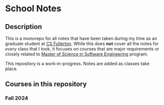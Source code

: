 # School Notes

## Description

This is a monorepo for all notes that have been taken during my time as an graduate student at [CS Fullerton](https://www.fullerton.edu). While this does **not** cover all the notes for *every* class that I took, it focuses on courses that are major requirements or closely related to [Master of Science in Software Engineering](https://www.fullerton.edu/ecs/mse/) program.

This repository is a work-in-progress. Notes are added as classes take place.

## Courses in this repository

### Fall 2024
